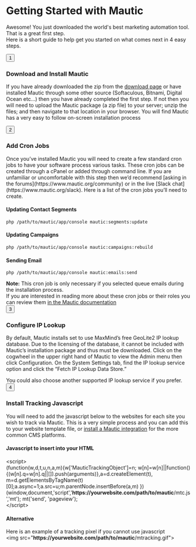 <div class="card">
    <div class="card-body">
        <h1>Getting Started with Mautic</h1>
        <p>Awesome! You just downloaded the world's best marketing automation tool. That is a great first step. <br />Here is a short guide to help get you started on what comes next in 4 easy steps.</p>
    </div>
</div>


<div class="card card-collapsed">
    <div class="card-header">
        <button type="button" class="btn btn-icon btn-brand-purple btn-sm mr-2">1</button>
        <h3 class="card-title">Download and Install Mautic</h3>
        <div class="card-options">
            <a href="#" class="card-options-collapse" data-toggle="card-collapse"><i class="fe fe-chevron-up"></i></a>
        </div>
    </div>
    <div class="card-body">
        <p>If you have already downloaded the zip from the <a href="https://www.mautic.org/download">download page</a> or have installed Mautic through some other source (Softaculous, Bitnami, Digital Ocean etc…) then you have already completed the first step. If not then you will need to upload the Mautic package (a zip file) to your server; unzip the files; and then navigate to that location in your browser. You will find Mautic has a very easy to follow on-screen installation process  
        </p>
    </div>
</div>

<div class="card">
    <div class="card-header">
        <button type="button" class="btn btn-icon btn-brand-purple btn-sm mr-2">2</button>
        <h3 class="card-title">Add Cron Jobs</h3>
        <div class="card-options">
            <a href="#" class="card-options-collapse" data-toggle="card-collapse"><i class="fe fe-chevron-up"></i></a>
        </div>
    </div>
    <div class="card-body">
        <p>
        	Once you’ve installed Mautic you will need to create a few standard cron jobs to have your software process various tasks. These cron jobs can be created through a cPanel or added through command line. If you are unfamiliar or uncomfortable with this step then we’d recommend [asking in the forums](https://www.mautic.org/community) or in the live [Slack chat](https://www.mautic.org/slack). Here is a list of the cron jobs you’ll need to create.  
        </p>
        <div class="card">
            <div class="card-body">
    		    <h4>Updating Contact Segments</h4>
                <p><code>php /path/to/mautic/app/console mautic:segments:update</code></p>
   	        </div>
   	    </div>
   	    <div class="card">
            <div class="card-body">
    		    <h4>Updating Campaigns</h4>
                <p><code>php /path/to/mautic/app/console mautic:campaigns:rebuild</code></p>
   		    </div>
   		</div>
   		<div class="card">
            <div class="card-body">
    		    <h4>Sending Email</h4>
                <p><code>php /path/to/mautic/app/console mautic:emails:send</code></p>
   		        <div class="alert alert-primary alert-sm"><strong>Note:</strong> This cron job is only necessary if you selected queue emails during the installation process.</div>
   		   </div>
   		</div>
   		<div class="text-muted small">If you are interested in reading more about these cron jobs or their roles you can review them <a href="https://mautic.org/docs/en/setup/cron_jobs.html">in the Mautic documentation</a></div>
    </div>
</div>


<div class="card">
    <div class="card-header">
        <button type="button" class="btn btn-icon btn-brand-purple btn-sm mr-2">3</button>
        <h3 class="card-title">Configure IP Lookup</h3>
        <div class="card-options">
            <a href="#" class="card-options-collapse" data-toggle="card-collapse"><i class="fe fe-chevron-up"></i></a>
        </div>
    </div>
    <div class="card-body">
        <p>By default, Mautic installs set to use MaxMind’s free GeoLite2 IP lookup database. Due to the licensing of the database, it cannot be included with Mautic’s installation package and thus must be downloaded. Click on the cogwheel in the upper right hand of Mautic to view the Admin menu then click Configuration. On the System Settings tab, find the IP lookup service option and click the “Fetch IP Lookup Data Store.”  
        </p>
		<div class="small text-muted">You could also choose another supported IP lookup service if you prefer.</div>
    </div>
</div>
	

<div class="card">
    <div class="card-header">
        <button type="button" class="btn btn-icon btn-brand-purple btn-sm mr-2">4</button>
        <h3 class="card-title">Install Tracking Javascript</h3>
        <div class="card-options">
            <a href="#" class="card-options-collapse" data-toggle="card-collapse"><i class="fe fe-chevron-up"></i></a>
        </div>
    </div>
    <div class="card-body">
        <p>You will need to add the javascript below to the websites for each site you wish to track via Mautic. This is a very simple process and you can add this to your website template file, or <a href="https://www.mautic.org/integrations">install a Mautic integration</a> for the more common CMS platforms.  
        </p>
        <h4>Javascript to insert into your HTML</h4>
        <div class="highlight p-2">
            <div class="nt">&lt;script&gt;</div>
                (function(w,d,t,u,n,a,m){w['MauticTrackingObject']=n; w[n]=w[n]||function(){(w[n].q=w[n].q||[]).push(arguments)},a=d.createElement(t), m=d.getElementsByTagName(t)[0];a.async=1;a.src=u;m.parentNode.insertBefore(a,m) })(window,document,'script','<strong>https://yourwebsite.com/path/to/mautic</strong>/mtc.js','mt'); mt('send', 'pageview');
            <div class="nt">&lt;/script&gt;</div>
        </div>
        <h4>Alternative</h4>
	    <div class="text-muted">Here is an example of a tracking pixel if you cannot use javascript</div>
	    <div class="highlight p-2">
	        &lt;img src="<strong>https://yourwebsite.com/path/to/mautic</strong>/mtracking.gif"&gt;</div>
    </div>
</div>